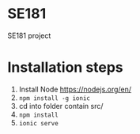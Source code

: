 # SE181
SE181 project

# Installation steps
1. Install Node https://nodejs.org/en/
2. ```npm install -g ionic```
3. cd into folder contain src/
4. ```npm install```
5. ```ionic serve ```

